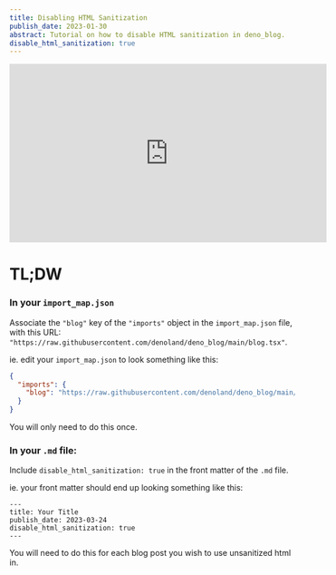 ```yaml
---
title: Disabling HTML Sanitization
publish_date: 2023-01-30
abstract: Tutorial on how to disable HTML sanitization in deno_blog.
disable_html_sanitization: true
---
```


<iframe width="560" height="315" src="https://www.youtube.com/embed/3oqzdlEWguA" title="YouTube video player" frameborder="0" allow="accelerometer; autoplay; clipboard-write; encrypted-media; gyroscope; picture-in-picture; web-share" allowfullscreen></iframe>

#  TL;DW

### In your `import_map.json`

Associate the `"blog"` key of the `"imports"` object in the `import_map.json` file, with this URL: `"https://raw.githubusercontent.com/denoland/deno_blog/main/blog.tsx"`. 

ie. edit your `import_map.json` to look something like this:

```json
{
  "imports": {
    "blog": "https://raw.githubusercontent.com/denoland/deno_blog/main/blog.tsx"
  }
}
```

You will only need to do this once.

### In your `.md` file:
Include `disable_html_sanitization: true` in the front matter of the `.md` file.

ie. your front matter should end up looking something like this:

```
---
title: Your Title
publish_date: 2023-03-24
disable_html_sanitization: true
---
```

You will need to do this for each blog post you wish to use unsanitized html in.
